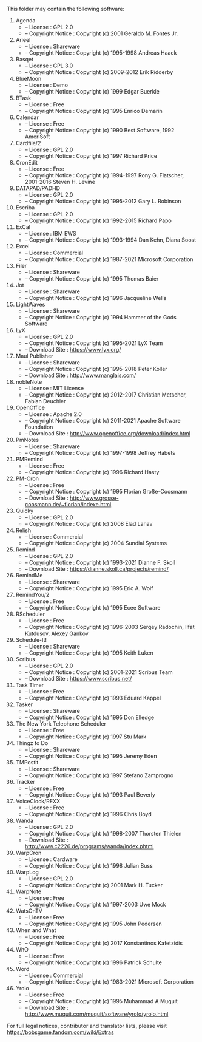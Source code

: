 ﻿This folder may contain the following software:

1. Agenda
   - – License : GPL 2.0
   - – Copyright Notice : Copyright (c) 2001 Geraldo M. Fontes Jr.
2. Arieel
   - – License : Shareware
   - – Copyright Notice : Copyright (c) 1995-1998 Andreas Haack
3. Basqet
   - – License : GPL 3.0
   - – Copyright Notice : Copyright (c) 2009-2012 Erik Ridderby
4. BlueMoon
   - – License : Demo
   - – Copyright Notice : Copyright (c) 1999 Edgar Buerkle
5. BTask
   - – License : Free
   - – Copyright Notice : Copyright (c) 1995 Enrico Demarin
6. Calendar
   - – License : Free
   - – Copyright Notice : Copyright (c) 1990 Best Software, 1992 AmeriSoft
7. Cardfile/2
   - – License : GPL 2.0
   - – Copyright Notice : Copyright (c) 1997 Richard Price
8. CronEdit
   - – License : Free
   - – Copyright Notice : Copyright (c) 1994-1997 Rony G. Flatscher, 2001-2016 Steven H. Levine
9. DATAPAD/PADHD
   - – License : GPL 2.0
   - – Copyright Notice : Copyright (c) 1995-2012 Gary L. Robinson
10. Escriba
    - – License : GPL 2.0
    - – Copyright Notice : Copyright (c) 1992-2015 Richard Papo
11. ExCal
    - – License : IBM EWS
    - – Copyright Notice : Copyright (c) 1993-1994 Dan Kehn, Diana Soost
12. Excel
    - – License : Commercial
    - – Copyright Notice : Copyright (c) 1987-2021 Microsoft Corporation
13. Filer
    - – License : Shareware
    - – Copyright Notice : Copyright (c) 1995 Thomas Baier
14. Jot
    - – License : Shareware
    - – Copyright Notice : Copyright (c) 1996 Jacqueline Wells
15. LightWaves
    - – License : Shareware
    - – Copyright Notice : Copyright (c) 1994 Hammer of the Gods Software
16. LyX
    - – License : GPL 2.0
    - – Copyright Notice : Copyright (c) 1995-2021 LyX Team
    - – Download Site : https://www.lyx.org/
17. Maul Publisher
    - – License : Shareware
    - – Copyright Notice : Copyright (c) 1995-2018 Peter Koller
    - – Download Site : http://www.manglais.com/
18. nobleNote
    - – License : MIT License
    - – Copyright Notice : Copyright (c) 2012-2017 Christian Metscher, Fabian Deuchler
19. OpenOffice
    - – License : Apache 2.0
    - – Copyright Notice : Copyright (c) 2011-2021 Apache Software Foundation
    - – Download Site : http://www.openoffice.org/download/index.html
20. PmNotes
    - – License : Shareware
    - – Copyright Notice : Copyright (c) 1997-1998 Jeffrey Habets
21. PMRemind
    - – License : Free
    - – Copyright Notice : Copyright (c) 1996 Richard Hasty
22. PM-Cron
    - – License : Free
    - – Copyright Notice : Copyright (c) 1995 Florian Große-Coosmann
    - – Download Site : http://www.grosse-coosmann.de/~florian/indexe.html
23. Quicky
    - – License : GPL 2.0
    - – Copyright Notice : Copyright (c) 2008 Elad Lahav
24. Relish
    - – License : Commercial
    - – Copyright Notice : Copyright (c) 2004 Sundial Systems
25. Remind
    - – License : GPL 2.0
    - – Copyright Notice : Copyright (c) 1993-2021 Dianne F. Skoll
    - – Download Site : https://dianne.skoll.ca/projects/remind/
26. RemindMe
    - – License : Shareware
    - – Copyright Notice : Copyright (c) 1995 Eric A. Wolf
27. RemindYou/2
    - – License : Free
    - – Copyright Notice : Copyright (c) 1995 Ecee Software
28. RScheduler
    - – License : Free
    - – Copyright Notice : Copyright (c) 1996-2003 Sergey Radochin, Ilfat Kutdusov, Alexey Gankov
29. Schedule-It!
    - – License : Shareware
    - – Copyright Notice : Copyright (c) 1995 Keith Luken
30. Scribus
    - – License : GPL 2.0
    - – Copyright Notice : Copyright (c) 2001-2021 Scribus Team
    - – Download Site : https://www.scribus.net/
31. Task Timer
    - – License : Free
    - – Copyright Notice : Copyright (c) 1993 Eduard Kappel
32. Tasker
    - – License : Shareware
    - – Copyright Notice : Copyright (c) 1995 Don Elledge
33. The New York Telephone Scheduler
    - – License : Free
    - – Copyright Notice : Copyright (c) 1997 Stu Mark
34. Thingz to Do
    - – License : Shareware
    - – Copyright Notice : Copyright (c) 1995 Jeremy Eden
35. TMPostit
    - – License : Shareware
    - – Copyright Notice : Copyright (c) 1997 Stefano Zamprogno
36. Tracker
    - – License : Free
    - – Copyright Notice : Copyright (c) 1993 Paul Beverly
37. VoiceClock/REXX
    - – License : Free
    - – Copyright Notice : Copyright (c) 1996 Chris Boyd
38. Wanda
    - – License : GPL 2.0
    - – Copyright Notice : Copyright (c) 1998-2007 Thorsten Thielen
    - – Download Site : http://www.c2226.de/programs/wanda/index.phtml
39. WarpCron
    - – License : Cardware
    - – Copyright Notice : Copyright (c) 1998 Julian Buss
40. WarpLog
    - – License : GPL 2.0
    - – Copyright Notice : Copyright (c) 2001 Mark H. Tucker
41. WarpNote
    - – License : Free
    - – Copyright Notice : Copyright (c) 1997-2003 Uwe Mock
42. WatsOnTV
    - – License : Free
    - – Copyright Notice : Copyright (c) 1995 John Pedersen
43. When and What
    - – License : Free
    - – Copyright Notice : Copyright (c) 2017 Konstantinos Kafetzidis
44. WhO
    - – License : Free
    - – Copyright Notice : Copyright (c) 1996 Patrick Schulte
45. Word
    - – License : Commercial
    - – Copyright Notice : Copyright (c) 1983-2021 Microsoft Corporation
46. Yrolo
    - – License : Free
    - – Copyright Notice : Copyright (c) 1995 Muhammad A Muquit
    - – Download Site : http://www.muquit.com/muquit/software/yrolo/yrolo.html

For full legal notices, contributor and translator lists, please visit https://bobsgame.fandom.com/wiki/Extras
